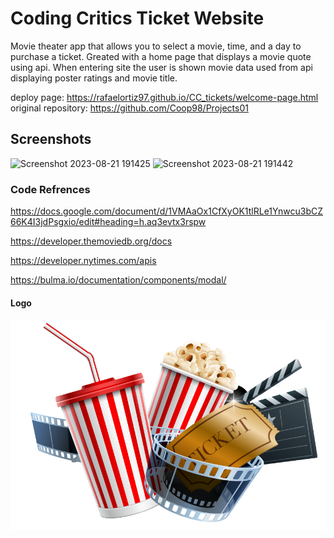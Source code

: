 # Coding Critics Ticket Website
Movie theater app that allows you to select a movie, time, and a day to purchase a ticket.
Greated with a home page that displays a movie quote using api.
When entering site the user is shown movie data used from api displaying poster ratings and movie title.

deploy page: https://rafaelortiz97.github.io/CC_tickets/welcome-page.html
original repository: https://github.com/Coop98/Projects01

## Screenshots
![Screenshot 2023-08-21 191425](https://github.com/RafaelOrtiz97/CC_tickets/assets/106719415/17e8d5d5-7b8b-491b-847e-451e2b7b8d6b)
![Screenshot 2023-08-21 191442](https://github.com/RafaelOrtiz97/CC_tickets/assets/106719415/759719fb-abbb-4253-8bf9-07b5069c16f4)



### Code Refrences

https://docs.google.com/document/d/1VMAaOx1CfXyOK1tlRLe1Ynwcu3bCZ66K4I3jdPsgxio/edit#heading=h.aq3evtx3rspw

https://developer.themoviedb.org/docs

https://developer.nytimes.com/apis

https://bulma.io/documentation/components/modal/

#### Logo

![Alt text](assets/movie-ticket-transparent-25.png)
